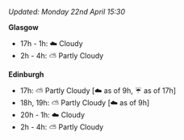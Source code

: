*Updated: Monday 22nd April 15:30*

**Glasgow**

* 17h - 1h: :cloud: Cloudy
* 2h - 4h: :partly_sunny: Partly Cloudy

**Edinburgh**

* 17h: :partly_sunny: Partly Cloudy [:cloud: as of 9h, :umbrella: as of 17h]
* 18h, 19h: :partly_sunny: Partly Cloudy [:cloud: as of 9h]
* 20h - 1h: :cloud: Cloudy
* 2h - 4h: :partly_sunny: Partly Cloudy
